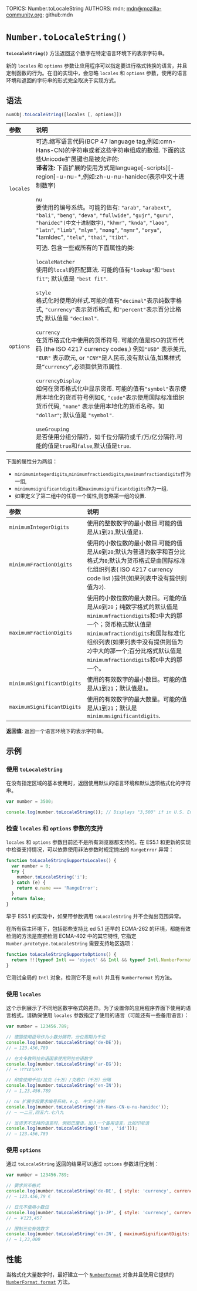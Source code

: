 TOPICS: Number.toLocaleString
AUTHORS: mdn; mdn@mozilla-community.org; github:mdn

# `Number.toLocaleString()`

**`toLocaleString()`** 方法返回这个数字在特定语言环境下的表示字符串。

新的 `locales` 和 `options` 参数让应用程序可以指定要进行格式转换的语言，并且定制函数的行为。在旧的实现中，会忽略 `locales` 和 `options` 参数，使用的语言环境和返回的字符串的形式完全取决于实现方式。

## 语法

```javascript
numObj.toLocaleString([locales [, options]])
```

| 参数 | 说明 |
| :-- | :-- |
| `locales` | 可选.缩写语言代码(BCP 47 language tag,例如:cmn-Hans-CN)的字符串或者这些字符串组成的数组. 下面的这些Unicode扩展键也是被允许的:<br>**译者注:** 下面扩展的使用方式是language[-scripts][-region]-u-nu-*,例如:zh-u-nu-hanidec(表示中文十进制数字)<br><br>`nu`<br>要使用的编号系统。可能的值有: `"arab"`, `"arabext"`, `"bali"`, `"beng"`, `"deva"`, `"fullwide"`, `"gujr"`, `"guru"`, `"hanidec"(中文十进制数字)`, `"khmr"`, `"knda"`, `"laoo"`, `"latn"`, `"limb"`, `"mlym"`, `"mong"`, `"mymr"`, `"orya"`, "tamldec", `"telu"`, `"thai"`, `"tibt"`. |
| `options` | 可选. 包含一些或所有的下面属性的类:<br><br>`localeMatcher`<br>使用的`local`的匹配算法. 可能的值有`"lookup"`和`"best fit"`; 默认值是 `"best fit"`.<br><br>`style`<br>格式化时使用的样式.可能的值有`"decimal"`表示纯数字格式, `"currency"`表示货币格式, 和`"percent"`表示百分比格式; 默认值是 `"decimal"`.<br><br>`currency`<br>在货币格式化中使用的货币符号. 可能的值是ISO的货币代码 (the ISO 4217 currency codes,) 例如`"USD"` 表示美元, `"EUR"` 表示欧元, or `"CNY"`是人民币,没有默认值,如果样式是`“currency”`,必须提供货币属性.<br><br>`currencyDisplay`<br>如何在货币格式化中显示货币. 可能的值有`"symbol"`表示使用本地化的货币符号例如€, `"code"`表示使用国际标准组织货币代码, `"name"` 表示使用本地化的货币名称，如 `"dollar"`; 默认值是 `"symbol"`.<br><br>`useGrouping`<br>是否使用分组分隔符，如千位分隔符或千/万/亿分隔符.可能的值是`true`和`false`,默认值是`true`.

下面的属性分为两组：

- `minimumintegerdigits`,`minimumfractiondigits`,`maximumfractiondigits`作为一组,
- `minimumsignificantdigits`和`maximumsignificantdigits`作为一组.
- 如果定义了第二组中的任意一个属性,则忽略第一组的设置.

| 参数 | 说明 |
| :-- | :-- |
| `minimumIntegerDigits` | 使用的整数数字的最小数目.可能的值是从`1`到`21`,默认值是`1`. |
| `minimumFractionDigits` | 使用的小数位数的最小数目.可能的值是从`0`到`20`;默认为普通的数字和百分比格式为`0`;默认为货币格式是由国际标准化组织列表( ISO 4217 currency code list )提供(如果列表中没有提供则值为`2`). |
| `maximumFractionDigits` | 使用的小数位数的最大数目。可能的值是从`0`到`20`；纯数字格式的默认值是`minimumfractiondigits`和`3`中大的那一个；货币格式默认值是`minimumfractiondigits`和国际标准化组织列表(如果列表中没有提供则值为`2`)中大的那一个;百分比格式默认值是`minimumfractiondigits`和`0`中大的那一个。 |
| `minimumSignificantDigits` | 使用的有效数字的最小数目。可能的值是从`1`到`21`；默认值是`1`。 |
| `maximumSignificantDigits` | 使用的有效数字的最大数量。可能的值是从`1`到`21`；默认是`minimumsignificantdigits`. |

**返回值**: 返回一个语言环境下的表示字符串。

## 示例

### 使用 `toLocaleString`

在没有指定区域的基本使用时，返回使用默认的语言环境和默认选项格式化的字符串。

```javascript
var number = 3500;

console.log(number.toLocaleString()); // Displays "3,500" if in U.S. English locale
```

### 检查 `locales` 和 `options` 参数的支持

`locales` 和 `options` 参数目前还不是所有浏览器都支持的。在 ES5.1 和更新的实现中检查支持情况，可以依靠使用非法参数时规定抛出的 `RangeError` 异常：

```javascript
function toLocaleStringSupportsLocales() {
  var number = 0;
  try {
    number.toLocaleString('i');
  } catch (e) {
    return e​.name === 'RangeError';
  }
  return false;
}
```

早于 ES5.1 的实现中，如果带参数调用 `toLocaleString` 并不会抛出范围异常。

在所有宿主环境下，包括那些支持比 ed 5.1 还早的 ECMA-262 的环境，都能有效检测的方法是直接检测 ECMA-402 中的其它特性,
它指定 `Number.prototype.toLocaleString` 需要支持地区选项：

```javascript
function toLocaleStringSupportsOptions() {
  return !!(typeof Intl == 'object' && Intl && typeof Intl.NumberFormat == 'function');
}
```

它测试全局的 `Intl` 对象，检测它不是 `null` 并且有 `NumberFormat` 的方法。

### 使用 `locales`

这个示例展示了不同地区数字格式的差异。为了设置你的应用程序界面下使用的语言格式，请确保使用 `locales` 参数指定了使用的语言（可能还有一些备用语言）：

```javascript
var number = 123456.789;

// 德国使用逗号作为小数分隔符，分位周期为千位
console.log(number.toLocaleString('de-DE'));
// → 123.456,789

// 在大多数阿拉伯语国家使用阿拉伯语数字
console.log(number.toLocaleString('ar-EG'));
// → ١٢٣٤٥٦٫٧٨٩

// 印度使用千位/拉克（十万）/克若尔（千万）分隔
console.log(number.toLocaleString('en-IN'));
// → 1,23,456.789

// nu 扩展字段要求编号系统，e.g. 中文十进制
console.log(number.toLocaleString('zh-Hans-CN-u-nu-hanidec'));
// → 一二三,四五六.七八九

// 当请求不支持的语言时，例如巴厘语，加入一个备用语言，比如印尼语
console.log(number.toLocaleString(['ban', 'id']));
// → 123.456,789
```

### 使用 `options`

通过 `toLocaleString` 返回的结果可以通过 `options` 参数进行定制：

```javascript
var number = 123456.789;

// 要求货币格式
console.log(number.toLocaleString('de-DE', { style: 'currency', currency: 'EUR' }));
// → 123.456,79 €

// 日元不使用小数位
console.log(number.toLocaleString('ja-JP', { style: 'currency', currency: 'JPY' }))
// → ￥123,457

// 限制三位有效数字
console.log(number.toLocaleString('en-IN', { maximumSignificantDigits: 3 }));
// → 1,23,000
```

## 性能

当格式化大量数字时，最好建立一个 [`NumberFormat`](/zh-hans/webfrontend/Intl.NumberFormat
) 对象并且使用它提供的 [`NumberFormat.format`](/zh-hans/webfrontend/Intl.NumberFormat.format
) 方法。
